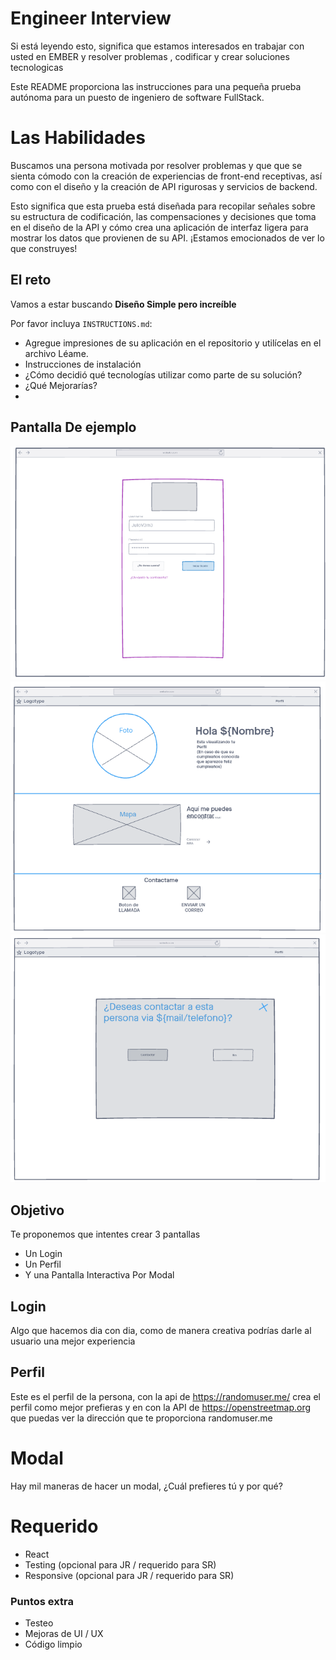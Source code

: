 #  Engineer Interview

Si está leyendo esto, significa que estamos interesados ​​en trabajar con usted en EMBER y resolver problemas , codificar y crear soluciones tecnologicas

Este README proporciona las instrucciones para una pequeña prueba autónoma para un puesto de ingeniero de software FullStack.


# Las Habilidades

Buscamos una persona motivada por resolver problemas y que  que se sienta cómodo con la creación de experiencias de front-end receptivas, así como con el diseño y la creación de API rigurosas y servicios de backend.

Esto significa que esta prueba está diseñada para recopilar señales sobre su estructura de codificación, las compensaciones y decisiones que toma en el diseño de la API y cómo crea una aplicación de interfaz ligera para mostrar los datos que provienen de su API. ¡Estamos emocionados de ver lo que construyes!

## El reto

Vamos a estar buscando **Diseño Simple pero increíble** 

Por favor incluya `INSTRUCTIONS.md`:

-   Agregue impresiones de su aplicación en el repositorio y utilícelas en el archivo Léame.
-   Instrucciones de instalación
-   ¿Cómo decidió qué tecnologías utilizar como parte de su solución?
-  ¿Qué Mejorarías?
-   
## Pantalla De ejemplo

![LOGIN](https://raw.githubusercontent.com/emberDS/prueba-tecnica/main/assets/login.png)
![Perfil](https://raw.githubusercontent.com/emberDS/prueba-tecnica/main/assets/perfil.png)
![Modal](https://raw.githubusercontent.com/emberDS/prueba-tecnica/main/assets/modal.png)

## Objetivo
Te proponemos que intentes crear 3 pantallas
- Un Login
- Un Perfil
-  Y una Pantalla Interactiva Por Modal

## Login

Algo que hacemos dia con dia, como de manera creativa podrías darle al usuario una mejor experiencia

## Perfil

Este es el perfil de la persona, con la api de https://randomuser.me/  crea el perfil como mejor prefieras y en con la API de https://openstreetmap.org que puedas ver la dirección que te proporciona randomuser.me

# Modal

Hay mil maneras de hacer un modal, ¿Cuál prefieres tú y por qué?

# Requerido

-   React
-   Testing (opcional para JR / requerido para SR)
-   Responsive (opcional para JR / requerido para SR)

### Puntos extra

- Testeo
-   Mejoras de UI / UX
-   Código limpio
